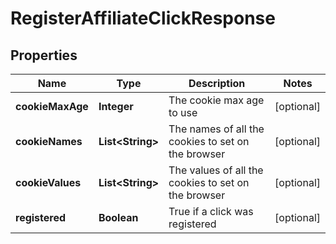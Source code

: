 
# RegisterAffiliateClickResponse

## Properties
Name | Type | Description | Notes
------------ | ------------- | ------------- | -------------
**cookieMaxAge** | **Integer** | The cookie max age to use |  [optional]
**cookieNames** | **List&lt;String&gt;** | The names of all the cookies to set on the browser |  [optional]
**cookieValues** | **List&lt;String&gt;** | The values of all the cookies to set on the browser |  [optional]
**registered** | **Boolean** | True if a click was registered |  [optional]



